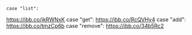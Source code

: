     case "list":
https://ibb.co/jkRWNxK
    case "get":
https://ibb.co/RcQVHy4
    case "add":
https://ibb.co/tmzCp6b
    case "remove":
https://ibb.co/34b5Rc2




